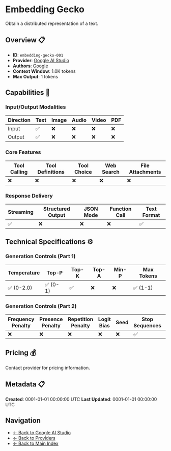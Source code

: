 # Embedding Gecko

Obtain a distributed representation of a text.


## Overview 📋

- **ID**: `embedding-gecko-001`
- **Provider**: [Google AI Studio](../README.md)
- **Authors**: [Google](../../../authors/google/README.md)
- **Context Window**: 1.0K tokens
- **Max Output**: 1 tokens

## Capabilities 🎯

### Input/Output Modalities

| Direction | Text | Image | Audio | Video | PDF |
|-----------|------|-------|-------|-------|-----|
| Input     | ✅   | ❌   | ❌   | ❌   | ❌   |
| Output    | ✅   | ❌   | ❌   | ❌   | ❌   |

### Core Features

| Tool Calling | Tool Definitions | Tool Choice | Web Search | File Attachments |
|--------------|------------------|-------------|------------|------------------|
| ❌           | ❌               | ❌          | ❌         | ❌               |

### Response Delivery

| Streaming | Structured Output | JSON Mode | Function Call | Text Format |
|-----------|-------------------|-----------|---------------|--------------|
| ✅        | ❌                | ❌        | ❌            | ✅           |

## Technical Specifications ⚙️

### Generation Controls (Part 1)

| Temperature | Top-P | Top-K | Top-A | Min-P | Max Tokens |
|-------------|-------|-------|-------|-------|------------|
| ✅ (0-2.0)  | ✅ (0-1) | ✅        | ❌        | ❌        | ✅ (1-1) |

### Generation Controls (Part 2)

| Frequency Penalty | Presence Penalty | Repetition Penalty | Logit Bias | Seed | Stop Sequences | Logprobs |
|-------------------|------------------|--------------------|------------|------|----------------|----------|
| ❌                | ❌               | ❌                 | ❌         | ❌   | ✅             | ❌        |

## Pricing 💰

Contact provider for pricing information.

## Metadata 📋

**Created**: 0001-01-01 00:00:00 UTC
**Last Updated**: 0001-01-01 00:00:00 UTC

## Navigation

- [← Back to Google AI Studio](../README.md)
- [← Back to Providers](../../README.md)
- [← Back to Main Index](../../../README.md)
